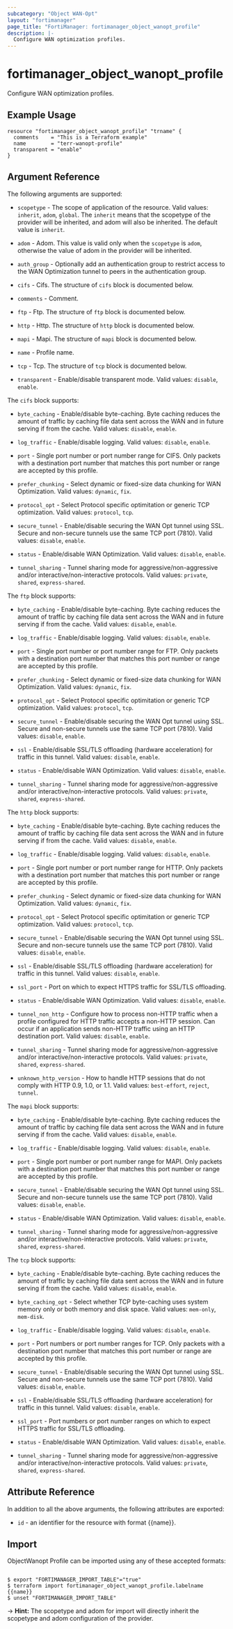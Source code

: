 ```yaml
---
subcategory: "Object WAN-Opt"
layout: "fortimanager"
page_title: "FortiManager: fortimanager_object_wanopt_profile"
description: |-
  Configure WAN optimization profiles.
---
```


# fortimanager_object_wanopt_profile
Configure WAN optimization profiles.

## Example Usage

```hcl
resource "fortimanager_object_wanopt_profile" "trname" {
  comments    = "This is a Terraform example"
  name        = "terr-wanopt-profile"
  transparent = "enable"
}
```

## Argument Reference


The following arguments are supported:

* `scopetype` - The scope of application of the resource. Valid values: `inherit`, `adom`, `global`. The `inherit` means that the scopetype of the provider will be inherited, and adom will also be inherited. The default value is `inherit`.
* `adom` - Adom. This value is valid only when the `scopetype` is `adom`, otherwise the value of adom in the provider will be inherited.

* `auth_group` - Optionally add an authentication group to restrict access to the WAN Optimization tunnel to peers in the authentication group.
* `cifs` - Cifs. The structure of `cifs` block is documented below.
* `comments` - Comment.
* `ftp` - Ftp. The structure of `ftp` block is documented below.
* `http` - Http. The structure of `http` block is documented below.
* `mapi` - Mapi. The structure of `mapi` block is documented below.
* `name` - Profile name.
* `tcp` - Tcp. The structure of `tcp` block is documented below.
* `transparent` - Enable/disable transparent mode. Valid values: `disable`, `enable`.


The `cifs` block supports:

* `byte_caching` - Enable/disable byte-caching. Byte caching reduces the amount of traffic by caching file data sent across the WAN and in future serving if from the cache. Valid values: `disable`, `enable`.

* `log_traffic` - Enable/disable logging. Valid values: `disable`, `enable`.

* `port` - Single port number or port number range for CIFS. Only packets with a destination port number that matches this port number or range are accepted by this profile.
* `prefer_chunking` - Select dynamic or fixed-size data chunking for WAN Optimization. Valid values: `dynamic`, `fix`.

* `protocol_opt` - Select Protocol specific optimitation or generic TCP optimization. Valid values: `protocol`, `tcp`.

* `secure_tunnel` - Enable/disable securing the WAN Opt tunnel using SSL. Secure and non-secure tunnels use the same TCP port (7810). Valid values: `disable`, `enable`.

* `status` - Enable/disable WAN Optimization. Valid values: `disable`, `enable`.

* `tunnel_sharing` - Tunnel sharing mode for aggressive/non-aggressive and/or interactive/non-interactive protocols. Valid values: `private`, `shared`, `express-shared`.


The `ftp` block supports:

* `byte_caching` - Enable/disable byte-caching. Byte caching reduces the amount of traffic by caching file data sent across the WAN and in future serving if from the cache. Valid values: `disable`, `enable`.

* `log_traffic` - Enable/disable logging. Valid values: `disable`, `enable`.

* `port` - Single port number or port number range for FTP. Only packets with a destination port number that matches this port number or range are accepted by this profile.
* `prefer_chunking` - Select dynamic or fixed-size data chunking for WAN Optimization. Valid values: `dynamic`, `fix`.

* `protocol_opt` - Select Protocol specific optimitation or generic TCP optimization. Valid values: `protocol`, `tcp`.

* `secure_tunnel` - Enable/disable securing the WAN Opt tunnel using SSL. Secure and non-secure tunnels use the same TCP port (7810). Valid values: `disable`, `enable`.

* `ssl` - Enable/disable SSL/TLS offloading (hardware acceleration) for traffic in this tunnel. Valid values: `disable`, `enable`.

* `status` - Enable/disable WAN Optimization. Valid values: `disable`, `enable`.

* `tunnel_sharing` - Tunnel sharing mode for aggressive/non-aggressive and/or interactive/non-interactive protocols. Valid values: `private`, `shared`, `express-shared`.


The `http` block supports:

* `byte_caching` - Enable/disable byte-caching. Byte caching reduces the amount of traffic by caching file data sent across the WAN and in future serving if from the cache. Valid values: `disable`, `enable`.

* `log_traffic` - Enable/disable logging. Valid values: `disable`, `enable`.

* `port` - Single port number or port number range for HTTP. Only packets with a destination port number that matches this port number or range are accepted by this profile.
* `prefer_chunking` - Select dynamic or fixed-size data chunking for WAN Optimization. Valid values: `dynamic`, `fix`.

* `protocol_opt` - Select Protocol specific optimitation or generic TCP optimization. Valid values: `protocol`, `tcp`.

* `secure_tunnel` - Enable/disable securing the WAN Opt tunnel using SSL. Secure and non-secure tunnels use the same TCP port (7810). Valid values: `disable`, `enable`.

* `ssl` - Enable/disable SSL/TLS offloading (hardware acceleration) for traffic in this tunnel. Valid values: `disable`, `enable`.

* `ssl_port` - Port on which to expect HTTPS traffic for SSL/TLS offloading.
* `status` - Enable/disable WAN Optimization. Valid values: `disable`, `enable`.

* `tunnel_non_http` - Configure how to process non-HTTP traffic when a profile configured for HTTP traffic accepts a non-HTTP session. Can occur if an application sends non-HTTP traffic using an HTTP destination port. Valid values: `disable`, `enable`.

* `tunnel_sharing` - Tunnel sharing mode for aggressive/non-aggressive and/or interactive/non-interactive protocols. Valid values: `private`, `shared`, `express-shared`.

* `unknown_http_version` - How to handle HTTP sessions that do not comply with HTTP 0.9, 1.0, or 1.1. Valid values: `best-effort`, `reject`, `tunnel`.


The `mapi` block supports:

* `byte_caching` - Enable/disable byte-caching. Byte caching reduces the amount of traffic by caching file data sent across the WAN and in future serving if from the cache. Valid values: `disable`, `enable`.

* `log_traffic` - Enable/disable logging. Valid values: `disable`, `enable`.

* `port` - Single port number or port number range for MAPI. Only packets with a destination port number that matches this port number or range are accepted by this profile.
* `secure_tunnel` - Enable/disable securing the WAN Opt tunnel using SSL. Secure and non-secure tunnels use the same TCP port (7810). Valid values: `disable`, `enable`.

* `status` - Enable/disable WAN Optimization. Valid values: `disable`, `enable`.

* `tunnel_sharing` - Tunnel sharing mode for aggressive/non-aggressive and/or interactive/non-interactive protocols. Valid values: `private`, `shared`, `express-shared`.


The `tcp` block supports:

* `byte_caching` - Enable/disable byte-caching. Byte caching reduces the amount of traffic by caching file data sent across the WAN and in future serving if from the cache. Valid values: `disable`, `enable`.

* `byte_caching_opt` - Select whether TCP byte-caching uses system memory only or both memory and disk space. Valid values: `mem-only`, `mem-disk`.

* `log_traffic` - Enable/disable logging. Valid values: `disable`, `enable`.

* `port` - Port numbers or port number ranges for TCP. Only packets with a destination port number that matches this port number or range are accepted by this profile.
* `secure_tunnel` - Enable/disable securing the WAN Opt tunnel using SSL. Secure and non-secure tunnels use the same TCP port (7810). Valid values: `disable`, `enable`.

* `ssl` - Enable/disable SSL/TLS offloading (hardware acceleration) for traffic in this tunnel. Valid values: `disable`, `enable`.

* `ssl_port` - Port numbers or port number ranges on which to expect HTTPS traffic for SSL/TLS offloading.
* `status` - Enable/disable WAN Optimization. Valid values: `disable`, `enable`.

* `tunnel_sharing` - Tunnel sharing mode for aggressive/non-aggressive and/or interactive/non-interactive protocols. Valid values: `private`, `shared`, `express-shared`.



## Attribute Reference

In addition to all the above arguments, the following attributes are exported:
* `id` - an identifier for the resource with format {{name}}.

## Import

ObjectWanopt Profile can be imported using any of these accepted formats:
```

$ export "FORTIMANAGER_IMPORT_TABLE"="true"
$ terraform import fortimanager_object_wanopt_profile.labelname {{name}}
$ unset "FORTIMANAGER_IMPORT_TABLE"
```
-> **Hint:** The scopetype and adom for import will directly inherit the scopetype and adom configuration of the provider.
